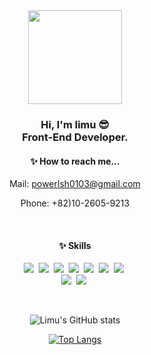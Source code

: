 <div align="center">
    <img width="150px" src="https://res.cloudinary.com/limu/image/upload/v1622974602/icon/logo_hzhpms.png" />
    <h3>
        Hi, I'm limu 😎<br />
        Front-End Developer.
    </h3>
    <h4>
        ✨ How to reach me...
    </h4>
    <p>Mail: <a href="mailto:powerlsh0103@gmail.com">powerlsh0103@gmail.com</a></p>
    <p>Phone: +82)10-2605-9213</p>
    <br />
    <h4>
        ✨ Skills
    </h4>
    <p>
        <img src="https://img.shields.io/badge/Javascript-F7DF1E?style=for-the-badge&logo=Javascript&logoColor=ffffff" />&nbsp
        <img src="https://img.shields.io/badge/React-61DAFB?style=for-the-badge&logo=React&logoColor=ffffff" />&nbsp
        <img src="https://img.shields.io/badge/Redux-764ABC?style=for-the-badge&logo=Redux&logoColor=ffffff" />&nbsp
        <img src="https://img.shields.io/badge/HTML5-E34F26?style=for-the-badge&logo=HTML5&logoColor=ffffff" />&nbsp
        <img src="https://img.shields.io/badge/CSS3-1572B6?style=for-the-badge&logo=CSS3&logoColor=ffffff" />&nbsp
        <img src="https://img.shields.io/badge/Java-007396?style=for-the-badge&logo=Java&logoColor=ffffff" />&nbsp
        <img src="https://img.shields.io/badge/Git-F05032?style=for-the-badge&logo=Git&logoColor=ffffff" />&nbsp
        <br>
        <img src="https://img.shields.io/badge/Typescript-3178C6?style=for-the-badge&logo=TypeScript&logoColor=ffffff" />&nbsp
        <img src="https://img.shields.io/badge/Node.js-339933?style=for-the-badge&logo=Node.js&logoColor=ffffff" />&nbsp
    </p>   
    <br />
</div>
<div align="center">

![Limu's GitHub stats](https://github-readme-stats.vercel.app/api?username=limunosekai&show_icons=true&count_private=true)
        
[![Top Langs](https://github-readme-stats.vercel.app/api/top-langs/?username=limunosekai&layout=compact)](https://github.com/anuraghazra/github-readme-stats)

